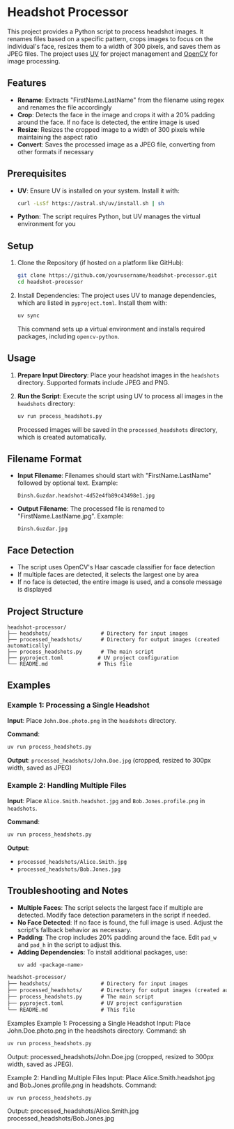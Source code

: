 # Headshot Processor

This project provides a Python script to process headshot images. It renames files based on a specific pattern, crops images to focus on the individual's face, resizes them to a width of 300 pixels, and saves them as JPEG files. The project uses [UV](https://github.com/astral-sh/uv) for project management and [OpenCV](https://opencv.org/) for image processing.

## Features

- **Rename**: Extracts "FirstName.LastName" from the filename using regex and renames the file accordingly
- **Crop**: Detects the face in the image and crops it with a 20% padding around the face. If no face is detected, the entire image is used
- **Resize**: Resizes the cropped image to a width of 300 pixels while maintaining the aspect ratio
- **Convert**: Saves the processed image as a JPEG file, converting from other formats if necessary

## Prerequisites

- **UV**: Ensure UV is installed on your system. Install it with:
  ```bash
  curl -LsSf https://astral.sh/uv/install.sh | sh
  ```
- **Python**: The script requires Python, but UV manages the virtual environment for you

## Setup

1. Clone the Repository (if hosted on a platform like GitHub):
   ```bash
   git clone https://github.com/yourusername/headshot-processor.git
   cd headshot-processor
   ```

2. Install Dependencies:
   The project uses UV to manage dependencies, which are listed in `pyproject.toml`. Install them with:
   ```bash
   uv sync
   ```
   This command sets up a virtual environment and installs required packages, including `opencv-python`.

## Usage

1. **Prepare Input Directory**: Place your headshot images in the `headshots` directory. Supported formats include JPEG and PNG.

2. **Run the Script**: Execute the script using UV to process all images in the `headshots` directory:
   ```bash
   uv run process_headshots.py
   ```
   Processed images will be saved in the `processed_headshots` directory, which is created automatically.

## Filename Format

- **Input Filename**: Filenames should start with "FirstName.LastName" followed by optional text. Example:
  ```
  Dinsh.Guzdar.headshot-4d52e4fb89c43498e1.jpg
  ```
- **Output Filename**: The processed file is renamed to "FirstName.LastName.jpg". Example:
  ```
  Dinsh.Guzdar.jpg
  ```

## Face Detection

- The script uses OpenCV's Haar cascade classifier for face detection
- If multiple faces are detected, it selects the largest one by area
- If no face is detected, the entire image is used, and a console message is displayed

## Project Structure

```
headshot-processor/
├── headshots/                # Directory for input images
├── processed_headshots/      # Directory for output images (created automatically)
├── process_headshots.py      # The main script
├── pyproject.toml           # UV project configuration
└── README.md                # This file
```

## Examples

### Example 1: Processing a Single Headshot

**Input**: Place `John.Doe.photo.png` in the `headshots` directory.

**Command**:
```bash
uv run process_headshots.py
```

**Output**: `processed_headshots/John.Doe.jpg` (cropped, resized to 300px width, saved as JPEG)

### Example 2: Handling Multiple Files

**Input**: Place `Alice.Smith.headshot.jpg` and `Bob.Jones.profile.png` in `headshots`.

**Command**:
```bash
uv run process_headshots.py
```

**Output**:
- `processed_headshots/Alice.Smith.jpg`
- `processed_headshots/Bob.Jones.jpg`

## Troubleshooting and Notes

- **Multiple Faces**: The script selects the largest face if multiple are detected. Modify face detection parameters in the script if needed.
- **No Face Detected**: If no face is found, the full image is used. Adjust the script's fallback behavior as necessary.
- **Padding**: The crop includes 20% padding around the face. Edit `pad_w` and `pad_h` in the script to adjust this.
- **Adding Dependencies**: To install additional packages, use:
  ```bash
  uv add <package-name>
  ```

```md
headshot-processor/
├── headshots/                # Directory for input images
├── processed_headshots/      # Directory for output images (created automatically)
├── process_headshots.py      # The main script
├── pyproject.toml            # UV project configuration
└── README.md                 # This file
```


Examples
Example 1: Processing a Single Headshot
Input: Place John.Doe.photo.png in the headshots directory.
Command:
sh

```bash
uv run process_headshots.py
```

Output: processed_headshots/John.Doe.jpg (cropped, resized to 300px width, saved as JPEG).

Example 2: Handling Multiple Files
Input: Place Alice.Smith.headshot.jpg and Bob.Jones.profile.png in headshots.
Command:
```bash
uv run process_headshots.py
```

Output:
processed_headshots/Alice.Smith.jpg
processed_headshots/Bob.Jones.jpg
